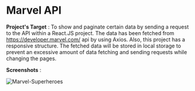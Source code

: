 # Marvel API

**Project's Target** : To show and paginate certain data by sending a request to the API within a React.JS project. The data has been fetched from https://developer.marvel.com/ api by using Axios. Also, this project has a responsive structure. The fetched data will be stored in local storage to prevent an excessive amount of data fetching and sending requests while changing the pages.

**Screenshots** :

![Marvel-Superheroes](https://user-images.githubusercontent.com/93548218/161380531-1080f5b1-61f2-46ee-8e8e-a37f508d3769.png)
